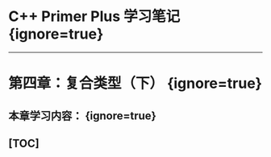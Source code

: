 # C++ Primer Plus 学习笔记 {ignore=true}
---

# 第四章：复合类型（下） {ignore=true}

## 本章学习内容： {ignore=true}
[TOC]
---